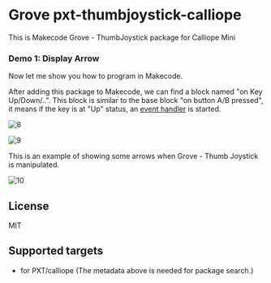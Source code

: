 # Grove pxt-thumbjoystick-calliope

This is Makecode Grove - ThumbJoystick package for Calliope Mini

### Demo 1: Display Arrow

Now let me show you how to program in Makecode.

After adding this package to Makecode, we can find a block named "on Key Up/Down/..". This block is similar to the base block "on button A/B pressed", it means if the key is at "Up" status, an [event handler](https://makecode.microbit.org/beta---docs#doc:reference/event-handler) is started. 

![8](https://user-images.githubusercontent.com/18615354/47495337-741bdb00-d886-11e8-9307-fc711b05a8a2.png)


![9](https://user-images.githubusercontent.com/18615354/47491944-7ed27200-d87e-11e8-91b6-a6d78e519981.jpg)

This is an example of showing some arrows when Grove - Thumb Joystick is manipulated.

![10](https://user-images.githubusercontent.com/18615354/47378018-6f8de000-d729-11e8-9de5-de7cd246f747.png)

## License
MIT

## Supported targets

* for PXT/calliope
(The metadata above is needed for package search.)

